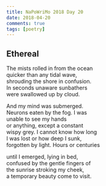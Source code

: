 ```yaml
---  
title: NaPoWriMo 2018 Day 20  
date: 2018-04-20 
comments: true  
tags: [poetry]
---  
```


## Ethereal  

The mists rolled in from the ocean  
quicker than any tidal wave,  
shrouding the shore in confusion.  
In seconds unaware sunbathers  
were swallowed up by cloud.  

And my mind was submerged.  
Neurons eaten by the fog. I was  
unable to see my hands  
or anything, except a constant  
wispy grey. I cannot know how long  
I was lost or how deep I sunk,  
forgotten by light. Hours or centuries  

until I emerged, lying in bed,  
confused by the gentle fingers of  
the sunrise stroking my cheek,  
a temporary beauty come to visit.  
